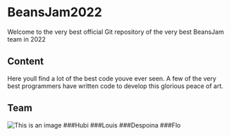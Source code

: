 # BeansJam2022
Welcome to the very best official Git repository of the very best BeansJam team in 2022
## Content
Here youll find a lot of the best code youve ever seen.
A few of the very best programmers have written code to develop this glorious peace of art.
## Team
![This is an image](https://media.tenor.com/UHvv3z9mZloAAAAd/millennium-bsb.gif)
###Hubi
###Louis
###Despoina
###Flo

